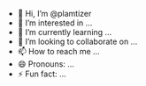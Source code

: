 - 👋 Hi, I’m @plamtizer
- 👀 I’m interested in ...
- 🌱 I’m currently learning ...
- 💞️ I’m looking to collaborate on ...
- 📫 How to reach me ...
- 😄 Pronouns: ...
- ⚡ Fun fact: ...

<!---
plamtizer/plamtizer is a ✨ special ✨ repository because its `README.md` (this file) appears on your GitHub profile.
You can click the Preview link to take a look at your changes.
--->
